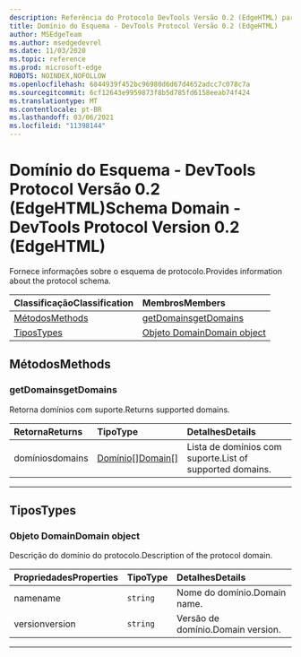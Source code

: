 ```yaml
---
description: Referência do Protocolo DevTools Versão 0.2 (EdgeHTML) para o Domínio de Esquema. Fornece informações sobre o esquema de protocolo.
title: Domínio do Esquema - DevTools Protocol Versão 0.2 (EdgeHTML)
author: MSEdgeTeam
ms.author: msedgedevrel
ms.date: 11/03/2020
ms.topic: reference
ms.prod: microsoft-edge
ROBOTS: NOINDEX,NOFOLLOW
ms.openlocfilehash: 6844939f452bc96980d6d67d4652adcc7c078c7a
ms.sourcegitcommit: 6cf12643e9959873f8b5d785fd6158eeab74f424
ms.translationtype: MT
ms.contentlocale: pt-BR
ms.lasthandoff: 03/06/2021
ms.locfileid: "11398144"
---
```

# <a name="schema-domain---devtools-protocol-version-02-edgehtml"></a><span data-ttu-id="d3244-104">Domínio do Esquema - DevTools Protocol Versão 0.2 (EdgeHTML)</span><span class="sxs-lookup"><span data-stu-id="d3244-104">Schema Domain - DevTools Protocol Version 0.2 (EdgeHTML)</span></span>  

<span data-ttu-id="d3244-105">Fornece informações sobre o esquema de protocolo.</span><span class="sxs-lookup"><span data-stu-id="d3244-105">Provides information about the protocol schema.</span></span>  

| <span data-ttu-id="d3244-106">Classificação</span><span class="sxs-lookup"><span data-stu-id="d3244-106">Classification</span></span> | <span data-ttu-id="d3244-107">Membros</span><span class="sxs-lookup"><span data-stu-id="d3244-107">Members</span></span> |  
|:--- |:--- |  
| [<span data-ttu-id="d3244-108">Métodos</span><span class="sxs-lookup"><span data-stu-id="d3244-108">Methods</span></span>](#methods) | [<span data-ttu-id="d3244-109">getDomains</span><span class="sxs-lookup"><span data-stu-id="d3244-109">getDomains</span></span>](#getdomains) |  
| [<span data-ttu-id="d3244-110">Tipos</span><span class="sxs-lookup"><span data-stu-id="d3244-110">Types</span></span>](#types) | [<span data-ttu-id="d3244-111">Objeto Domain</span><span class="sxs-lookup"><span data-stu-id="d3244-111">Domain object</span></span>](#domain) |  

## <a name="methods"></a><span data-ttu-id="d3244-112">Métodos</span><span class="sxs-lookup"><span data-stu-id="d3244-112">Methods</span></span>  

### <a name="getdomains"></a><span data-ttu-id="d3244-113">getDomains</span><span class="sxs-lookup"><span data-stu-id="d3244-113">getDomains</span></span>  

<span data-ttu-id="d3244-114">Retorna domínios com suporte.</span><span class="sxs-lookup"><span data-stu-id="d3244-114">Returns supported domains.</span></span>  

| <span data-ttu-id="d3244-115">Retorna</span><span class="sxs-lookup"><span data-stu-id="d3244-115">Returns</span></span> | <span data-ttu-id="d3244-116">Tipo</span><span class="sxs-lookup"><span data-stu-id="d3244-116">Type</span></span> | <span data-ttu-id="d3244-117">Detalhes</span><span class="sxs-lookup"><span data-stu-id="d3244-117">Details</span></span> |  
|:--- |:--- |:--- |  
| <span data-ttu-id="d3244-118">domínios</span><span class="sxs-lookup"><span data-stu-id="d3244-118">domains</span></span> | [<span data-ttu-id="d3244-119">Domínio[]</span><span class="sxs-lookup"><span data-stu-id="d3244-119">Domain[]</span></span>](#domain) | <span data-ttu-id="d3244-120">Lista de domínios com suporte.</span><span class="sxs-lookup"><span data-stu-id="d3244-120">List of supported domains.</span></span> |  

---  

## <a name="types"></a><span data-ttu-id="d3244-121">Tipos</span><span class="sxs-lookup"><span data-stu-id="d3244-121">Types</span></span>  

### <a name="domain-object"></a><span data-ttu-id="d3244-122">Objeto Domain</span><span class="sxs-lookup"><span data-stu-id="d3244-122">Domain object</span></span>  

<a name="domain"></a>  

<span data-ttu-id="d3244-123">Descrição do domínio do protocolo.</span><span class="sxs-lookup"><span data-stu-id="d3244-123">Description of the protocol domain.</span></span>  

| <span data-ttu-id="d3244-124">Propriedades</span><span class="sxs-lookup"><span data-stu-id="d3244-124">Properties</span></span> | <span data-ttu-id="d3244-125">Tipo</span><span class="sxs-lookup"><span data-stu-id="d3244-125">Type</span></span> | <span data-ttu-id="d3244-126">Detalhes</span><span class="sxs-lookup"><span data-stu-id="d3244-126">Details</span></span> |  
|:--- |:--- |:--- |  
| <span data-ttu-id="d3244-127">name</span><span class="sxs-lookup"><span data-stu-id="d3244-127">name</span></span> | `string` | <span data-ttu-id="d3244-128">Nome do domínio.</span><span class="sxs-lookup"><span data-stu-id="d3244-128">Domain name.</span></span> |  
| <span data-ttu-id="d3244-129">version</span><span class="sxs-lookup"><span data-stu-id="d3244-129">version</span></span> | `string` | <span data-ttu-id="d3244-130">Versão de domínio.</span><span class="sxs-lookup"><span data-stu-id="d3244-130">Domain version.</span></span> |  

---  
